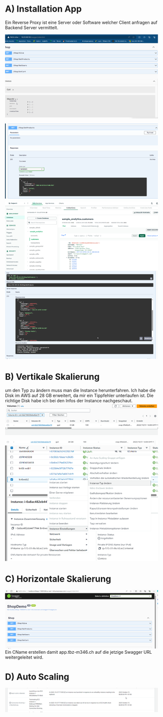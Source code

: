 
# A) Installation App

Ein Reverse Proxy ist eine Server oder Software welcher Client anfragen auf Backend Server vermittelt.

![Bild](swagger.png)



![Bild](swaggerget.png)
![Bild](Collection.png)
![Bild](coll.png)

# B) Vertikale Skalierung

um den Typ zu ändern muss man die Instance herunterfahren.
Ich habe die Disk im AWS auf 28 GB erweitert, da mir ein Tippfehler unterlaufen ist. Die richtige Disk habe ich bei den Infos der Instance nachgeschaut.
![Bild](lop.png)

![Bild](volumegrosser.png)
![Bild](typ.png)


# C) Horizontale Skalierung

![Bild](loadbalancer.png)
Ein CName erstellen damit app.tbz-m346.ch auf die jetzige Swagger URL weitergeleitet wird.


# D) Auto Scaling
![Bild](autoscaler.png)